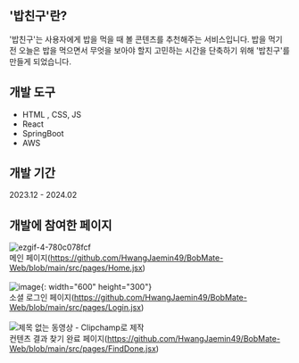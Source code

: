 ## '밥친구'란?
'밥친구'는 사용자에게 밥을 먹을 때 볼 콘텐츠를 추천해주는 서비스입니다. 밥을 먹기 전 오늘은 밥을 먹으면서 무엇을 보아야 할지 고민하는 시간을 단축하기 위해 '밥친구'를 만들게 되었습니다.<br/>

## 개발 도구
- HTML , CSS, JS
- React
- SpringBoot
- AWS <br/>


## 개발 기간
2023.12 - 2024.02<br/>

## 개발에 참여한 페이지
![ezgif-4-780c078fcf](https://github.com/HwangJaemin49/BobMate-Web/assets/97292379/df9de83a-a35c-474f-9737-07b5ae46bfca)<br/>
메인 페이지(https://github.com/HwangJaemin49/BobMate-Web/blob/main/src/pages/Home.jsx)<br/><br/>
![image](https://github.com/HwangJaemin49/BobMate-Web/assets/97292379/25918c90-79d9-45de-8f74-cd6eedcdfd5c){: width="600" height="300"}<br/>
소셜 로그인 페이지(https://github.com/HwangJaemin49/BobMate-Web/blob/main/src/pages/Login.jsx)<br/><br/>
![제목 없는 동영상 - Clipchamp로 제작](https://github.com/HwangJaemin49/BobMate-Web/assets/97292379/f859ef34-688b-438f-a9e9-ec655ece1b2a)<br/>
컨텐츠 결과 찾기 완료 페이지(https://github.com/HwangJaemin49/BobMate-Web/blob/main/src/pages/FindDone.jsx)<br/><br/>
